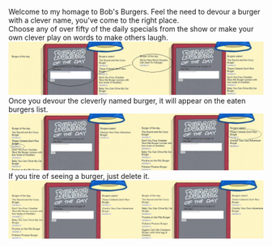 Welcome to my homage to Bob's Burgers.  Feel the need to devour a burger with a clever name, you've come to the right place.  <br />
Choose any of over fifty of the daily specials from the show or make your own clever play on words to make others laugh. 
![Add burger](public/assets/img/addBurger.png) <br />
Once you devour the cleverly named burger, it will appear on the eaten burgers list.  
![Devour Burger](public/assets/img/devourBurger.png) <br />
If you tire of seeing a burger, just delete it. 
![Devour Burger](public/assets/img/deleteBurger.png) 
